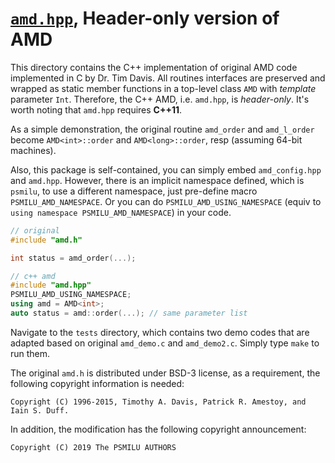 # [`amd.hpp`](./amd.hpp), Header-only version of AMD #

This directory contains the C++ implementation of original AMD code implemented in C by Dr. Tim Davis. All routines interfaces are preserved and wrapped as static member functions in a top-level class `AMD` with *template* parameter `Int`. Therefore, the C++ AMD, i.e. `amd.hpp`, is *header-only*. It's worth noting that `amd.hpp` requires **C++11**.

As a simple demonstration, the original routine `amd_order` and `amd_l_order` become `AMD<int>::order` and `AMD<long>::order`, resp (assuming 64-bit machines).

Also, this package is self-contained, you can simply embed `amd_config.hpp` and `amd.hpp`. However, there is an implicit namespace defined, which is `psmilu`, to use a different namespace, just pre-define macro `PSMILU_AMD_NAMESPACE`. Or you can do `PSMILU_AMD_USING_NAMESPACE` (equiv to `using namespace PSMILU_AMD_NAMESPACE`) in your code.

```cpp
// original
#include "amd.h"

int status = amd_order(...);

// c++ amd
#include "amd.hpp"
PSMILU_AMD_USING_NAMESPACE;
using amd = AMD<int>;
auto status = amd::order(...); // same parameter list
```

Navigate to the `tests` directory, which contains two demo codes that are adapted based on original `amd_demo.c` and `amd_demo2.c`. Simply type `make` to run them.

The original `amd.h` is distributed under BSD-3 license, as a requirement, the following copyright information is needed:

```
Copyright (C) 1996-2015, Timothy A. Davis, Patrick R. Amestoy, and Iain S. Duff.
```

In addition, the modification has the following copyright announcement:

```
Copyright (C) 2019 The PSMILU AUTHORS
```
